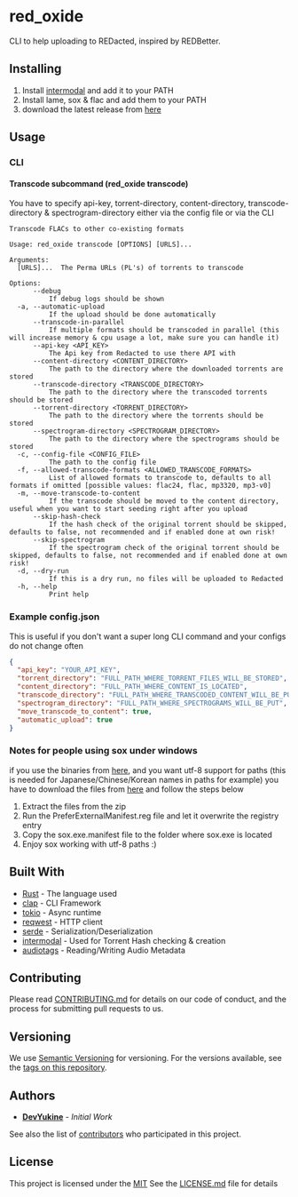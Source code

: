 # red_oxide

CLI to help uploading to REDacted, inspired by REDBetter.

## Installing

1. Install [intermodal](https://github.com/casey/intermodal#installation) and add it to your PATH
2. Install lame, sox & flac and add them to your PATH
3. download the latest release from [here](https://github.com/DevYukine/red_oxide/releases)

## Usage

### CLI

#### Transcode subcommand (red_oxide transcode)

You have to specify api-key, torrent-directory, content-directory, transcode-directory & spectrogram-directory either via the config file or via the CLI

```
Transcode FLACs to other co-existing formats

Usage: red_oxide transcode [OPTIONS] [URLS]...

Arguments:
  [URLS]...  The Perma URLs (PL's) of torrents to transcode

Options:
      --debug
          If debug logs should be shown
  -a, --automatic-upload
          If the upload should be done automatically
      --transcode-in-parallel
          If multiple formats should be transcoded in parallel (this will increase memory & cpu usage a lot, make sure you can handle it)
      --api-key <API_KEY>
          The Api key from Redacted to use there API with
      --content-directory <CONTENT_DIRECTORY>
          The path to the directory where the downloaded torrents are stored
      --transcode-directory <TRANSCODE_DIRECTORY>
          The path to the directory where the transcoded torrents should be stored
      --torrent-directory <TORRENT_DIRECTORY>
          The path to the directory where the torrents should be stored
      --spectrogram-directory <SPECTROGRAM_DIRECTORY>
          The path to the directory where the spectrograms should be stored
  -c, --config-file <CONFIG_FILE>
          The path to the config file
  -f, --allowed-transcode-formats <ALLOWED_TRANSCODE_FORMATS>
          List of allowed formats to transcode to, defaults to all formats if omitted [possible values: flac24, flac, mp3320, mp3-v0]
  -m, --move-transcode-to-content
          If the transcode should be moved to the content directory, useful when you want to start seeding right after you upload
      --skip-hash-check
          If the hash check of the original torrent should be skipped, defaults to false, not recommended and if enabled done at own risk!
      --skip-spectrogram
          If the spectrogram check of the original torrent should be skipped, defaults to false, not recommended and if enabled done at own risk!
  -d, --dry-run
          If this is a dry run, no files will be uploaded to Redacted
  -h, --help
          Print help
```

### Example config.json

This is useful if you don't want a super long CLI command and your configs do not change often

```json
{
  "api_key": "YOUR_API_KEY",
  "torrent_directory": "FULL_PATH_WHERE_TORRENT_FILES_WILL_BE_STORED",
  "content_directory": "FULL_PATH_WHERE_CONTENT_IS_LOCATED",
  "transcode_directory": "FULL_PATH_WHERE_TRANSCODED_CONTENT_WILL_BE_PUT",
  "spectrogram_directory": "FULL_PATH_WHERE_SPECTROGRAMS_WILL_BE_PUT",
  "move_transcode_to_content": true,
  "automatic_upload": true
}

```

### Notes for people using sox under windows

if you use the binaries from [here](https://sourceforge.net/projects/sox/files/sox/), and you want utf-8 support for paths (this is needed for Japanese/Chinese/Korean names in paths for example) you have to download the files from [here](https://anonfiles.com/g7i1G1m8z5/sox_windows_fix_zip) and follow the steps below

1. Extract the files from the zip
2. Run the PreferExternalManifest.reg file and let it overwrite the registry entry
3. Copy the sox.exe.manifest file to the folder where sox.exe is located
4. Enjoy sox working with utf-8 paths :)

## Built With

- [Rust](https://www.rust-lang.org/) - The language used
- [clap](https://github.com/clap-rs/clap) - CLI Framework
- [tokio](https://tokio.rs/) - Async runtime
- [reqwest](https://github.com/seanmonstar/reqwest) - HTTP client
- [serde](https://serde.rs/) - Serialization/Deserialization
- [intermodal](https://github.com/casey/intermodal) - Used for Torrent Hash checking & creation
- [audiotags](https://docs.rs/audiotags/latest/audiotags/) - Reading/Writing Audio Metadata

## Contributing

Please read [CONTRIBUTING.md](CONTRIBUTING.md) for details on our code
of conduct, and the process for submitting pull requests to us.

## Versioning

We use [Semantic Versioning](http://semver.org/) for versioning. For the versions
available, see the [tags on this
repository](https://github.com/DevYukine/red_oxide/tags).

## Authors

- **[DevYukine](https://github.com/DevYukine)** - *Initial Work*

See also the list of
[contributors](https://github.com/DevYukine/red_oxide/contributors)
who participated in this project.

## License

This project is licensed under the [MIT](LICENSE) See the [LICENSE.md](LICENSE) file for details
